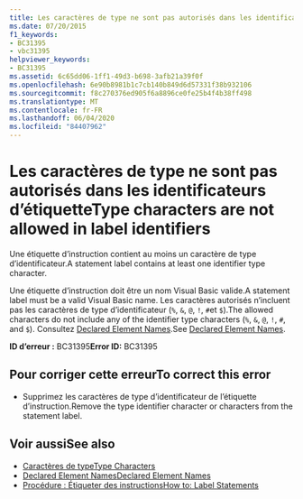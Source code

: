```yaml
---
title: Les caractères de type ne sont pas autorisés dans les identificateurs d’étiquette
ms.date: 07/20/2015
f1_keywords:
- BC31395
- vbc31395
helpviewer_keywords:
- BC31395
ms.assetid: 6c65dd06-1ff1-49d3-b698-3afb21a39f0f
ms.openlocfilehash: 6e90b8981b1c7cb140b849d6d57331f38b932106
ms.sourcegitcommit: f8c270376ed905f6a8896ce0fe25b4f4b38ff498
ms.translationtype: MT
ms.contentlocale: fr-FR
ms.lasthandoff: 06/04/2020
ms.locfileid: "84407962"
---
```

# <a name="type-characters-are-not-allowed-in-label-identifiers"></a><span data-ttu-id="384f3-102">Les caractères de type ne sont pas autorisés dans les identificateurs d’étiquette</span><span class="sxs-lookup"><span data-stu-id="384f3-102">Type characters are not allowed in label identifiers</span></span>
<span data-ttu-id="384f3-103">Une étiquette d’instruction contient au moins un caractère de type d’identificateur.</span><span class="sxs-lookup"><span data-stu-id="384f3-103">A statement label contains at least one identifier type character.</span></span>  
  
 <span data-ttu-id="384f3-104">Une étiquette d’instruction doit être un nom Visual Basic valide.</span><span class="sxs-lookup"><span data-stu-id="384f3-104">A statement label must be a valid Visual Basic name.</span></span> <span data-ttu-id="384f3-105">Les caractères autorisés n’incluent pas les caractères de type d’identificateur (`%`, `&`, `@`, `!`, `#`et `$`).</span><span class="sxs-lookup"><span data-stu-id="384f3-105">The allowed characters do not include any of the identifier type characters (`%`, `&`, `@`, `!`, `#`, and `$`).</span></span> <span data-ttu-id="384f3-106">Consultez [Declared Element Names](../programming-guide/language-features/declared-elements/declared-element-names.md).</span><span class="sxs-lookup"><span data-stu-id="384f3-106">See [Declared Element Names](../programming-guide/language-features/declared-elements/declared-element-names.md).</span></span>  
  
 <span data-ttu-id="384f3-107">**ID d’erreur :** BC31395</span><span class="sxs-lookup"><span data-stu-id="384f3-107">**Error ID:** BC31395</span></span>  
  
## <a name="to-correct-this-error"></a><span data-ttu-id="384f3-108">Pour corriger cette erreur</span><span class="sxs-lookup"><span data-stu-id="384f3-108">To correct this error</span></span>  
  
- <span data-ttu-id="384f3-109">Supprimez les caractères de type d’identificateur de l’étiquette d’instruction.</span><span class="sxs-lookup"><span data-stu-id="384f3-109">Remove the type identifier character or characters from the statement label.</span></span>  
  
## <a name="see-also"></a><span data-ttu-id="384f3-110">Voir aussi</span><span class="sxs-lookup"><span data-stu-id="384f3-110">See also</span></span>

- [<span data-ttu-id="384f3-111">Caractères de type</span><span class="sxs-lookup"><span data-stu-id="384f3-111">Type Characters</span></span>](../programming-guide/language-features/data-types/type-characters.md)
- [<span data-ttu-id="384f3-112">Declared Element Names</span><span class="sxs-lookup"><span data-stu-id="384f3-112">Declared Element Names</span></span>](../programming-guide/language-features/declared-elements/declared-element-names.md)
- [<span data-ttu-id="384f3-113">Procédure : Étiqueter des instructions</span><span class="sxs-lookup"><span data-stu-id="384f3-113">How to: Label Statements</span></span>](../programming-guide/program-structure/how-to-label-statements.md)
